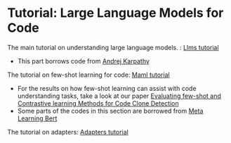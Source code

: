# Tutorial: Large Language Models for Code

The main tutorial on understanding large language models. : [Llms tutorial](https://github.com/mkhfring/Tutorial/blob/master/tutorial-code.ipynb)
- This part borrows code from [Andrej Karpathy](https://karpathy.ai/)

The tutorial on few-shot learning for code: [Maml tutorial](https://github.com/mkhfring/Tutorial/blob/master/maml-code.ipynb)
- For the results on how few-shot learning can assist with code understanding tasks, take a look at our paper [Evaluating few-shot and Contrastive learning Methods for Code Clone Detection](https://arxiv.org/abs/2204.07501)
- Some parts of the codes in this section are borrowed from [Meta Learning Bert](https://github.com/mailong25/meta-learning-bert)

The tutorial on adapters: [Adapters tutorial](https://github.com/ist1373/AdaptersTutorial/blob/main/Tutorial.ipynb)
